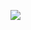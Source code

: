 ![](https%3A%2F%2Fwww.pinterest.com%2Fpin%2F434808539018575874%2F&psig=AOvVaw1Q5BO_QPedtATkAdDF8qPZ&ust=1595971376978000&source=images&cd=vfe&ved=0CAIQjRxqFwoTCKCLwuqu7uoCFQAAAAAdAAAAABAQ.gif)
